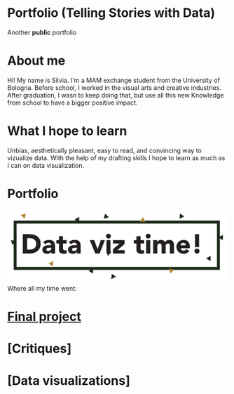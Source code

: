 # Portfolio (Telling Stories with Data)
Another **public** portfolio

# About me
Hi! My name is Silvia. I'm a MAM exchange student from the University of Bologna. Before school, I worked in the visual arts and creative industries. After graduation, I wasn to keep doing that, but use all this new Knowledge from school to have a bigger positive impact.

# What I hope to learn

Unbias, aesthetically pleasant, easy to read, and convincing way to vizualize data. With the help of my drafting skills I hope to learn as much as I can on data visualization.

# Portfolio
![image](/photos/github-01.jpg)
Where all my time went:
# [Final project](/finalproject.md)
# [Critiques]
# [Data visualizations]

